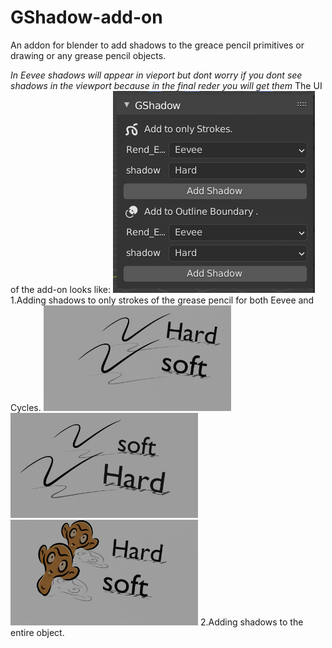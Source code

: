 # GShadow-add-on
An addon for blender to add shadows to the greace pencil primitives or drawing or any grease pencil objects.

*In Eevee shadows will appear in vieport but dont worry if you dont see shadows in the viewport because in the final reder you will get them*
The UI of the add-on looks like:
<img src="https://github.com/grpnpraveen/GShadow-add-on/blob/main/Img/UI.png"/>
1.Adding shadows to only strokes of the grease pencil for both Eevee and Cycles.
<img src="https://github.com/grpnpraveen/GShadow-add-on/blob/main/Img/eevee.png" width=300/> 
<img src="https://github.com/grpnpraveen/GShadow-add-on/blob/main/Img/cycles.png" width=300/>
<img src="https://github.com/grpnpraveen/GShadow-add-on/blob/main/Img/suz_eevee.png" width=300/>
2.Adding shadows to the entire object.
<img src=""/>
